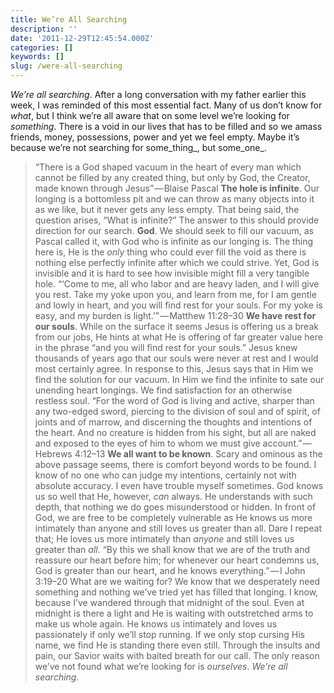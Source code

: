 ```yaml
---
title: We’re All Searching
description: ''
date: '2011-12-29T12:45:54.000Z'
categories: []
keywords: []
slug: /were-all-searching
---
```

_We’re all searching_. After a long conversation with my father earlier this week, I was reminded of this most essential fact. Many of us don’t know for _what_, but I think we’re all aware that on some level we’re looking for _something_. There is a void in our lives that has to be filled and so we amass friends, money, possessions, power and yet we feel empty. Maybe it’s because we’re not searching for some_thing_, but some_one_.
> “There is a God shaped vacuum in the heart of every man which cannot be filled by any created thing, but only by God, the Creator, made known through Jesus” — Blaise Pascal
**The hole is infinite**. Our longing is a bottomless pit and we can throw as many objects into it as we like, but it never gets any less empty. That being said, the question arises, “What is infinite?” The answer to this should provide direction for our search. **God**. We should seek to fill our vacuum, as Pascal called it, with God who is infinite as our longing is. The thing here is, He is the _only_ thing who could ever fill the void as there is nothing else perfectly infinite after which we could strive. Yet, God is invisible and it is hard to see how invisible might fill a very tangible hole.
> “‘Come to me, all who labor and are heavy laden, and I will give you rest. Take my yoke upon you, and learn from me, for I am gentle and lowly in heart, and you will find rest for your souls. For my yoke is easy, and my burden is light.’” — Matthew 11:28–30
**We have rest for our souls**. While on the surface it seems Jesus is offering us a break from our jobs, He hints at what He is offering of far greater value here in the phrase “and you will find rest for your souls.” Jesus knew thousands of years ago that our souls were never at rest and I would most certainly agree. In response to this, Jesus says that in Him we find the solution for our vacuum. In Him we find the infinite to sate our unending heart longings. We find satisfaction for an otherwise restless soul.
> “For the word of God is living and active, sharper than any two-edged sword, piercing to the division of soul and of spirit, of joints and of marrow, and discerning the thoughts and intentions of the heart. And no creature is hidden from his sight, but all are naked and exposed to the eyes of him to whom we must give account.” — Hebrews 4:12–13
**We all want to be known**. Scary and ominous as the above passage seems, there is comfort beyond words to be found. I know of no one who can judge my intentions, certainly not with absolute accuracy. I even have trouble myself sometimes. God knows us so well that He, however, _can_ always. He understands with such depth, that nothing we do goes misunderstood or hidden. In front of God, we are free to be completely vulnerable as He knows us more intimately than anyone and still loves us greater than all. Dare I repeat that; He loves us more intimately than _anyone_ and still loves us greater than _all_.
> “By this we shall know that we are of the truth and reassure our heart before him; for whenever our heart condemns us, God is greater than our heart, and he knows everything.” — I John 3:19–20
What are we waiting for? We know that we desperately need something and nothing we’ve tried yet has filled that longing. I know, because I’ve wandered through that midnight of the soul. Even at midnight is there a light and He is waiting with outstretched arms to make us whole again. He knows us intimately and loves us passionately if only we’ll stop running. If we only stop cursing His name, we find He is standing there even still. Through the insults and pain, our Savior waits with baited breath for our call. The only reason we’ve not found what we’re looking for is _ourselves_. _We’re all searching_.
